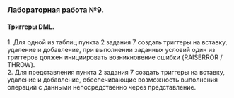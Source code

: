 <h3> Лабораторная работа №9.</h3>
<h4>Триггеры DML.</h4>
1. Для одной из таблиц пункта 2 задания 7 создать триггеры на вставку, удаление и добавление, при
выполнении заданных условий один из триггеров должен инициировать возникновение ошибки
(RAISERROR / THROW).<br>
2. Для представления пункта 2 задания 7 создать триггеры на вставку, удаление и добавление, обеспечивающие возможность выполнения
операций с данными непосредственно через представление.<br>
